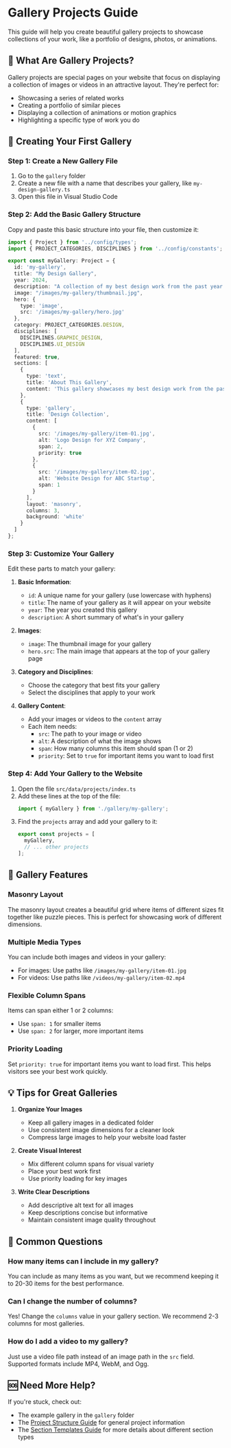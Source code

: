 # Gallery Projects Guide

This guide will help you create beautiful gallery projects to showcase collections of your work, like a portfolio of designs, photos, or animations.

## 📁 What Are Gallery Projects?

Gallery projects are special pages on your website that focus on displaying a collection of images or videos in an attractive layout. They're perfect for:

- Showcasing a series of related works
- Creating a portfolio of similar pieces
- Displaying a collection of animations or motion graphics
- Highlighting a specific type of work you do

## 🚀 Creating Your First Gallery

### Step 1: Create a New Gallery File

1. Go to the `gallery` folder
2. Create a new file with a name that describes your gallery, like `my-design-gallery.ts`
3. Open this file in Visual Studio Code

### Step 2: Add the Basic Gallery Structure

Copy and paste this basic structure into your file, then customize it:

```typescript
import { Project } from '../config/types';
import { PROJECT_CATEGORIES, DISCIPLINES } from '../config/constants';

export const myGallery: Project = {
  id: 'my-gallery',
  title: "My Design Gallery",
  year: 2024,
  description: "A collection of my best design work from the past year.",
  image: "/images/my-gallery/thumbnail.jpg",
  hero: {
    type: 'image',
    src: '/images/my-gallery/hero.jpg'
  },
  category: PROJECT_CATEGORIES.DESIGN,
  disciplines: [
    DISCIPLINES.GRAPHIC_DESIGN,
    DISCIPLINES.UI_DESIGN
  ],
  featured: true,
  sections: [
    {
      type: 'text',
      title: 'About This Gallery',
      content: 'This gallery showcases my best design work from the past year, including logos, websites, and marketing materials.'
    },
    {
      type: 'gallery',
      title: 'Design Collection',
      content: [
        {
          src: '/images/my-gallery/item-01.jpg',
          alt: 'Logo Design for XYZ Company',
          span: 2,
          priority: true
        },
        {
          src: '/images/my-gallery/item-02.jpg',
          alt: 'Website Design for ABC Startup',
          span: 1
        }
      ],
      layout: 'masonry',
      columns: 3,
      background: 'white'
    }
  ]
};
```

### Step 3: Customize Your Gallery

Edit these parts to match your gallery:

1. **Basic Information**:
   - `id`: A unique name for your gallery (use lowercase with hyphens)
   - `title`: The name of your gallery as it will appear on your website
   - `year`: The year you created this gallery
   - `description`: A short summary of what's in your gallery

2. **Images**:
   - `image`: The thumbnail image for your gallery
   - `hero.src`: The main image that appears at the top of your gallery page

3. **Category and Disciplines**:
   - Choose the category that best fits your gallery
   - Select the disciplines that apply to your work

4. **Gallery Content**:
   - Add your images or videos to the `content` array
   - Each item needs:
     - `src`: The path to your image or video
     - `alt`: A description of what the image shows
     - `span`: How many columns this item should span (1 or 2)
     - `priority`: Set to `true` for important items you want to load first

### Step 4: Add Your Gallery to the Website

1. Open the file `src/data/projects/index.ts`
2. Add these lines at the top of the file:
   ```typescript
   import { myGallery } from './gallery/my-gallery';
   ```
3. Find the `projects` array and add your gallery to it:
   ```typescript
   export const projects = [
     myGallery,
     // ... other projects
   ];
   ```

## 🎨 Gallery Features

### Masonry Layout
The masonry layout creates a beautiful grid where items of different sizes fit together like puzzle pieces. This is perfect for showcasing work of different dimensions.

### Multiple Media Types
You can include both images and videos in your gallery:
- For images: Use paths like `/images/my-gallery/item-01.jpg`
- For videos: Use paths like `/videos/my-gallery/item-02.mp4`

### Flexible Column Spans
Items can span either 1 or 2 columns:
- Use `span: 1` for smaller items
- Use `span: 2` for larger, more important items

### Priority Loading
Set `priority: true` for important items you want to load first. This helps visitors see your best work quickly.

## 💡 Tips for Great Galleries

1. **Organize Your Images**
   - Keep all gallery images in a dedicated folder
   - Use consistent image dimensions for a cleaner look
   - Compress large images to help your website load faster

2. **Create Visual Interest**
   - Mix different column spans for visual variety
   - Place your best work first
   - Use priority loading for key images

3. **Write Clear Descriptions**
   - Add descriptive alt text for all images
   - Keep descriptions concise but informative
   - Maintain consistent image quality throughout

## 🔧 Common Questions

### How many items can I include in my gallery?
You can include as many items as you want, but we recommend keeping it to 20-30 items for the best performance.

### Can I change the number of columns?
Yes! Change the `columns` value in your gallery section. We recommend 2-3 columns for most galleries.

### How do I add a video to my gallery?
Just use a video file path instead of an image path in the `src` field. Supported formats include MP4, WebM, and Ogg.

## 🆘 Need More Help?

If you're stuck, check out:
- The example gallery in the `gallery` folder
- The [Project Structure Guide](project-structure.md) for general project information
- The [Section Templates Guide](section-templates.md) for more details about different section types 